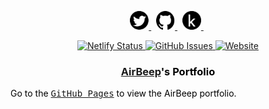 [comment]: # "####################################################################"
[comment]: # "Social Networks"
[comment]: # "In this section, different social media links will be shared to"
[comment]: # "interact with the community. The order of the icons from left to"
[comment]: # "right is below:"
[comment]: # "Twitter"
[comment]: # "GitHub"
[comment]: # "Kaggle"
[comment]: # "####################################################################"

<p align="center">
    <a href="https://twitter.com/AirBeepIO" target="_blank" rel="nofollow">
        <img src="https://github.com/AirBeep/AirBeep.github.io/blob/main/images/networks/twitter.svg" alt="Twitter" width="30px" height="30px" />
    </a> &nbsp;
    <a href="https://github.com/AirBeep" target="_blank" rel="nofollow">
        <img src="https://github.com/AirBeep/AirBeep.github.io/blob/main/images/networks/github.svg" alt="GitHub" width="30px" height="30px" />
    </a> &nbsp;
    <a href="https://www.kaggle.com/" target="_blank" rel="nofollow">
        <img src="https://github.com/AirBeep/AirBeep.github.io/blob/main/images/networks/kaggle.svg" alt="Kaggle" width="30px" height="30px" />
    </a> &nbsp;
</p>

[comment]: # "####################################################################"
[comment]: # "Repository Badges"
[comment]: # "This partition should have the following components:"
[comment]: # "(1) Circle CI"
[comment]: # "(2) Netfily"
[comment]: # "(3) Issues"
[comment]: # "(4) Website"
[comment]: # "(5) GitHub Release"
[comment]: # "(6) License"
[comment]: # "(7) CodeBeat"
[comment]: # "####################################################################"

<p align="center">  
  <a href="https://app.netlify.com/sites/focused-nightingale-b149c3/deploys">
    <img src="https://img.shields.io/netlify/4a808821-f643-42b2-96c5-7bbbd483c2a2" alt="Netlify Status">
  </a>
  
  <a href="https://github.com/AirBeep/AirBeep.github.io/issues">
    <img src="https://img.shields.io/github/issues/AirBeep/AirBeep.github.io.svg?style=flat" alt="GitHub Issues">
  </a>
  
  <a href="https://AirBeep.github.io">
    <img src="https://img.shields.io/website/https/AirBeep.github.io/index.html.svg" alt="Website">
  </a>
</p>

<div class="header">
  <h3 style="color:black;" align="center"><a href="https://airbeep.github.io">AirBeep</a>'s Portfolio</h3>
  <p style="color:black;">Go to the <kbd><a href="https://airbeep.github.io">GitHub Pages</a></kbd> to view the AirBeep portfolio.</kbd> 
</p>
</div>
